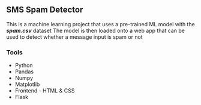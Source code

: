 ## SMS Spam Detector

This is a machine learning project that uses a pre-trained ML model with the ***spam.csv*** dataset 
The model is then loaded onto a web app that can be used to detect whether a message input is spam or not

### Tools
- Python
- Pandas
- Numpy
- Matplotlib
- Frontend - HTML & CSS
- Flask